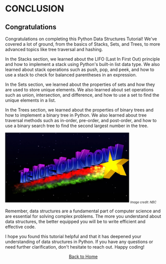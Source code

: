 # CONCLUSION <!-- omit in toc -->

## Congratulations

Congratulations on completing this Python Data Structures Tutorial! We've covered a lot of ground, from the basics of Stacks, Sets, and Trees, to more advanced topics like tree traversal and hashing.

In the Stacks section, we learned about the LIFO (Last In First Out) principle and how to implement a stack using Python's built-in list data type. We also learned about stack operations such as push, pop, and peek, and how to use a stack to check for balanced parentheses in an expression.

In the Sets section, we learned about the properties of sets and how they are used to store unique elements. We also learned about set operations such as union, intersection, and difference, and how to use a set to find the unique elements in a list.

In the Trees section, we learned about the properties of binary trees and how to implement a binary tree in Python. We also learned about tree traversal methods such as in-order, pre-order, and post-order, and how to use a binary search tree to find the second largest number in the tree.

<img src="images/theMoreYouKnow.jpg" alt="The More You Know meme" width="400">
<small><em><sub>Image credit: NBC</sub></em></small>

Remember, data structures are a fundamental part of computer science and are essential for solving complex problems. The more you understand about data structures, the better equipped you will be to write efficient and effective code.

I hope you found this tutorial helpful and that it has deepened your understanding of data structures in Python. If you have any questions or need further clarification, don't hesitate to reach out. Happy coding!

<p align="center">
  <a href="welcome.md">Back to Home</a>
</p>